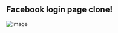 ## Facebook login page clone!
![image](https://user-images.githubusercontent.com/45015600/102813344-72102100-43ea-11eb-8dd0-6c2a7cca039e.PNG)

